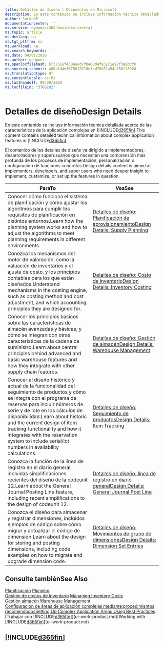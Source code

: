 ```yaml
---
title: Detalles de diseño | Documentos de Microsoft
description: En este contenido se incluye información técnica detallada acerca de las características de la aplicación complejas en Business Central
author: SorenGP
documentationcenter: ''
ms.service: dynamics365-business-central
ms.topic: article
ms.devlang: na
ms.tgt_pltfrm: na
ms.workload: na
ms.search.keywords: ''
ms.date: 04/01/2020
ms.author: edupont
ms.openlocfilehash: b737516f453ee4d7fb480d4f93271e97f3e9bcf0
ms.sourcegitcommit: a80afd4e5075018716efad76d82a54e158f1392d
ms.translationtype: HT
ms.contentlocale: es-MX
ms.lasthandoff: 09/09/2020
ms.locfileid: "3788282"
---
```

# <a name="design-details"></a><span data-ttu-id="ac8e1-103">Detalles de diseño</span><span class="sxs-lookup"><span data-stu-id="ac8e1-103">Design Details</span></span>
<span data-ttu-id="ac8e1-104">En este contenido se incluye información técnica detallada acerca de las características de la aplicación complejas en [!INCLUDE[d365fin](includes/d365fin_md.md)].</span><span class="sxs-lookup"><span data-stu-id="ac8e1-104">This content contains detailed technical information about complex application features in [!INCLUDE[d365fin](includes/d365fin_md.md)].</span></span>  

 <span data-ttu-id="ac8e1-105">El contenido de los detalles de diseño va dirigido a implementadores, desarrolladores y superusuarios que necesitan una comprensión más profunda de los procesos de implementación, personalización o configuración de funciones concretas.</span><span class="sxs-lookup"><span data-stu-id="ac8e1-105">Design details content is aimed at implementers, developers, and super users who need deeper insight to implement, customize, or set up the features in question.</span></span>  

|<span data-ttu-id="ac8e1-106">**Para**</span><span class="sxs-lookup"><span data-stu-id="ac8e1-106">**To**</span></span>|<span data-ttu-id="ac8e1-107">**Vea**</span><span class="sxs-lookup"><span data-stu-id="ac8e1-107">**See**</span></span>|  
|------------|-------------|  
|<span data-ttu-id="ac8e1-108">Conocer cómo funciona el sistema de planificación y cómo ajustar los algoritmos para cumplir los requisitos de planificación en distintos entornos.</span><span class="sxs-lookup"><span data-stu-id="ac8e1-108">Learn how the planning system works and how to adjust the algorithms to meet planning requirements in different environments.</span></span>|[<span data-ttu-id="ac8e1-109">Detalles de diseño: Planificación de aprovisionamiento</span><span class="sxs-lookup"><span data-stu-id="ac8e1-109">Design Details: Supply Planning</span></span>](design-details-supply-planning.md)|  
|<span data-ttu-id="ac8e1-110">Conozca los mecanismos del motor de valoración, como la valuación de inventarios y el ajuste de costo, y los principios contables para los que están diseñados.</span><span class="sxs-lookup"><span data-stu-id="ac8e1-110">Understand mechanisms in the costing engine, such as costing method and cost adjustment, and which accounting principles they are designed for.</span></span>|[<span data-ttu-id="ac8e1-111">Detalles de diseño: Costo de inventario</span><span class="sxs-lookup"><span data-stu-id="ac8e1-111">Design Details: Inventory Costing</span></span>](design-details-inventory-costing.md)|  
|<span data-ttu-id="ac8e1-112">Conocer los principios básicos sobre las características de almacén avanzadas y básicas, y cómo se integran con otras características de la cadena de suministro.</span><span class="sxs-lookup"><span data-stu-id="ac8e1-112">Learn about central principles behind advanced and basic warehouse features and how they integrate with other supply chain features.</span></span>|[<span data-ttu-id="ac8e1-113">Detalles de diseño: Gestión de almacén</span><span class="sxs-lookup"><span data-stu-id="ac8e1-113">Design Details: Warehouse Management</span></span>](design-details-warehouse-management.md)|  
|<span data-ttu-id="ac8e1-114">Conocer el diseño histórico y actual de la funcionalidad del seguimiento de productos y cómo se integra con el programa de reservas para incluir números de serie y de lote en los cálculos de disponibilidad.</span><span class="sxs-lookup"><span data-stu-id="ac8e1-114">Learn about historic and the current design of item tracking functionality and how it integrates with the reservation system to include serial/lot numbers in availability calculations.</span></span>|[<span data-ttu-id="ac8e1-115">Detalles de diseño: Seguimiento de productos</span><span class="sxs-lookup"><span data-stu-id="ac8e1-115">Design Details: Item Tracking</span></span>](design-details-item-tracking.md)|  
|<span data-ttu-id="ac8e1-116">Conozca la función de la línea de registro en el diario general, incluidas simplificaciones recientes del diseño de la codeunit 12.</span><span class="sxs-lookup"><span data-stu-id="ac8e1-116">Learn about the General Journal Posting Line feature, including recent simplifications to the design of codeunit 12.</span></span>|[<span data-ttu-id="ac8e1-117">Detalles de diseño: línea de registro en diario general</span><span class="sxs-lookup"><span data-stu-id="ac8e1-117">Design Details: General Journal Post Line</span></span>](design-details-general-journal-post-line.md)|
|<span data-ttu-id="ac8e1-118">Conozca el diseño para almacenar y registrar dimensiones, incluidos ejemplos de código sobre cómo migrar y actualizar el código de dimensión.</span><span class="sxs-lookup"><span data-stu-id="ac8e1-118">Learn about the design for storing and posting dimensions, including code examples on how to migrate and upgrade dimension code.</span></span>|[<span data-ttu-id="ac8e1-119">Detalles de diseño: Movimientos de grupo de dimensiones</span><span class="sxs-lookup"><span data-stu-id="ac8e1-119">Design Details: Dimension Set Entries</span></span>](design-details-dimension-set-entries.md)| 

## <a name="see-also"></a><span data-ttu-id="ac8e1-120">Consulte también</span><span class="sxs-lookup"><span data-stu-id="ac8e1-120">See Also</span></span>  
 <span data-ttu-id="ac8e1-121">[Planificación](production-planning.md) </span><span class="sxs-lookup"><span data-stu-id="ac8e1-121">[Planning](production-planning.md) </span></span>  
 <span data-ttu-id="ac8e1-122">[Gestión de costos de inventario](finance-manage-inventory-costs.md) </span><span class="sxs-lookup"><span data-stu-id="ac8e1-122">[Managing Inventory Costs](finance-manage-inventory-costs.md) </span></span>  
 <span data-ttu-id="ac8e1-123">[Gestión almacén](warehouse-manage-warehouse.md) </span><span class="sxs-lookup"><span data-stu-id="ac8e1-123">[Warehouse Management](warehouse-manage-warehouse.md) </span></span>  
 [<span data-ttu-id="ac8e1-124">Configuración de áreas de aplicación complejas mediante procedimientos recomendados</span><span class="sxs-lookup"><span data-stu-id="ac8e1-124">Setting Up Complex Application Areas Using Best Practices</span></span>](set-up-complex-application-areas-using-best-practices.md)  
 <span data-ttu-id="ac8e1-125">[Trabajar con [!INCLUDE[d365fin](includes/d365fin_md.md)]](ui-work-product.md)</span><span class="sxs-lookup"><span data-stu-id="ac8e1-125">[Working with [!INCLUDE[d365fin](includes/d365fin_md.md)]](ui-work-product.md)</span></span>

 ## [!INCLUDE[d365fin](includes/free_trial_md.md)]  
